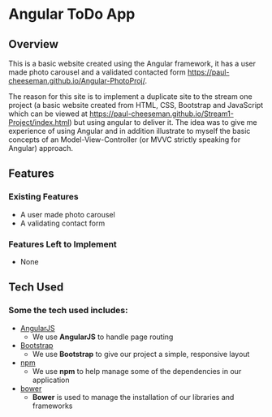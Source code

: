 # Angular ToDo App

## Overview
This is a basic website created using the Angular framework, it has a user made photo carousel and a validated contacted form https://paul-cheeseman.github.io/Angular-PhotoProj/. 

The reason for this site is to implement a duplicate site to the stream one project (a basic website created from HTML, CSS, Bootstrap and JavaScript which can be viewed at https://paul-cheeseman.github.io/Stream1-Project/index.html) but using angular to deliver it. The idea was to give me experience of using Angular and in addition illustrate to myself the basic concepts of an Model-View-Controller (or MVVC strictly speaking for Angular) approach.

## Features

### Existing Features
- A user made photo carousel
- A validating contact form

### Features Left to Implement
- None

## Tech Used

### Some the tech used includes:
- [AngularJS](https://angularjs.org/)
    - We use **AngularJS** to handle page routing
- [Bootstrap](http://getbootstrap.com/)
    - We use **Bootstrap** to give our project a simple, responsive layout
- [npm](https://www.npmjs.com/)
    - We use **npm** to help manage some of the dependencies in our application
- [bower](https://bower.io/)
    - **Bower** is used to manage the installation of our libraries and frameworks


